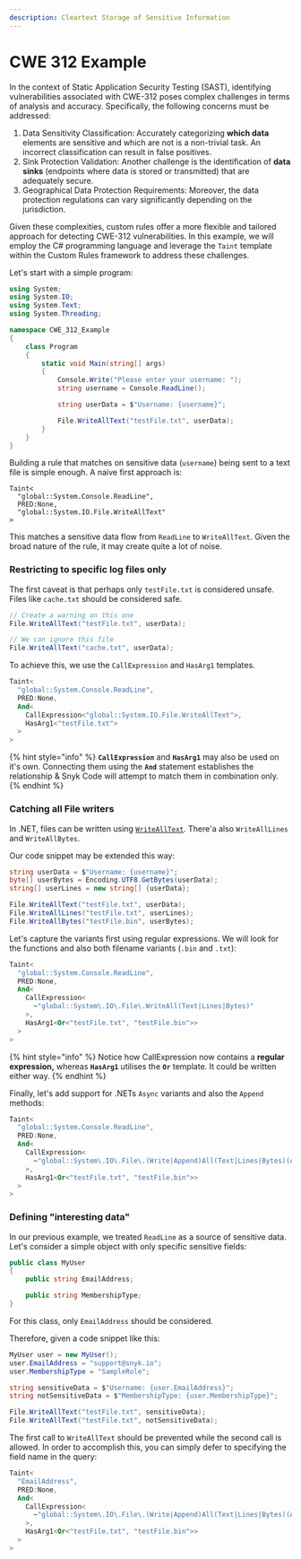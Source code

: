 ```yaml
---
description: Cleartext Storage of Sensitive Information
---
```


# CWE 312 Example

In the context of Static Application Security Testing (SAST), identifying vulnerabilities associated with CWE-312 poses complex challenges in terms of analysis and accuracy. Specifically, the following concerns must be addressed:

1. Data Sensitivity Classification: Accurately categorizing **which data** elements are sensitive and which are not is a non-trivial task. An incorrect classification can result in false positives.
2. Sink Protection Validation: Another challenge is the identification of **data sinks** (endpoints where data is stored or transmitted) that are adequately secure.
3. Geographical Data Protection Requirements: Moreover, the data protection regulations can vary significantly depending on the jurisdiction.

Given these complexities, custom rules offer a more flexible and tailored approach for detecting CWE-312 vulnerabilities. In this example, we will employ the C# programming language and leverage the `Taint` template within the Custom Rules framework to address these challenges.

Let's start with a simple program:

```csharp
using System;
using System.IO;
using System.Text;
using System.Threading;

namespace CWE_312_Example
{
    class Program
    {
        static void Main(string[] args)
        {
            Console.Write("Please enter your username: ");
            string username = Console.ReadLine();

            string userData = $"Username: {username}";

            File.WriteAllText("testFile.txt", userData);
        }
    }
}
```

Building a rule that matches on sensitive data (`username`) being sent to a text file is simple enough. A naive first approach is:

```
Taint<
  "global::System.Console.ReadLine",
  PRED:None,
  "global::System.IO.File.WriteAllText"
>
```

This matches a sensitive data flow from `ReadLine` to `WriteAllText`. Given the broad nature of the rule, it may create quite a lot of noise.

### Restricting to specific log files only

The first caveat is that perhaps only `testFile.txt` is considered unsafe. Files like `cache.txt` should be considered safe.&#x20;

```csharp
// Create a warning on this one
File.WriteAllText("testFile.txt", userData);

// We can ignore this file
File.WriteAllText("cache.txt", userData);
```

To achieve this, we use the `CallExpression` and `HasArg1` templates.&#x20;

```ada
Taint<
  "global::System.Console.ReadLine",
  PRED:None,
  And<
    CallExpression<"global::System.IO.File.WriteAllText">, 
    HasArg1<"testFile.txt">
  >
>
```

{% hint style="info" %}
**`CallExpression`** and **`HasArg1`** may also be used on it's own. Connecting them using the **`And`** statement establishes the relationship & Snyk Code will attempt to match them in combination only.
{% endhint %}

### Catching all File writers

In .NET, files can be written using [`WriteAllText`](https://learn.microsoft.com/en-us/dotnet/api/system.io.file.writealltext?view=net-7.0). There'a also `WriteAllLines` and `WriteAllBytes`.

Our code snippet may be extended this way:

```csharp
string userData = $"Username: {username}";
byte[] userBytes = Encoding.UTF8.GetBytes(userData);
string[] userLines = new string[] {userData};

File.WriteAllText("testFile.txt", userData);
File.WriteAllLines("testFile.txt", userLines);
File.WriteAllBytes("testFile.bin", userBytes);
```

Let's capture the variants first using regular expressions. We will look for the functions and also both filename variants (`.bin` and `.txt`):

```ada
Taint<
  "global::System.Console.ReadLine",
  PRED:None,
  And<
    CallExpression<
      ~"global::System\.IO\.File\.WriteAll(Text|Lines|Bytes)"
    >, 
    HasArg1<Or<"testFile.txt", "testFile.bin">>
  >
>
```

{% hint style="info" %}
Notice how CallExpression now contains a **regular expression,** whereas **`HasArg1`** utilises the **`Or`** template. It could be written either way.
{% endhint %}

Finally, let's add support for .NETs `Async` variants and also the `Append` methods:

```ada
Taint<
  "global::System.Console.ReadLine",
  PRED:None,
  And<
    CallExpression<
      ~"global::System\.IO\.File\.(Write|Append)All(Text|Lines|Bytes)(Async)?"
    >, 
    HasArg1<Or<"testFile.txt", "testFile.bin">>
  >
>
```

### Defining "interesting data"

In our previous example, we treated `ReadLine` as a source of sensitive data. Let's consider a simple object with only specific sensitive fields:

```csharp
public class MyUser
{
    public string EmailAddress;

    public string MembershipType;
}
```

For this class, only `EmailAddress` should be considered.

Therefore, given a code snippet like this:

```csharp
MyUser user = new MyUser();
user.EmailAddress = "support@snyk.io";
user.MembershipType = "SampleRole";

string sensitiveData = $"Username: {user.EmailAddress}";
string notSensitiveData = $"MembershipType: {user.MembershipType}";

File.WriteAllText("testFile.txt", sensitiveData);
File.WriteAllText("testFile.txt", notSensitiveData);
```

The first call to `WriteAllText` should be prevented while the second call is allowed. In order to accomplish this, you can simply defer to specifying the field name in the query:

```ada
Taint<
  "EmailAddress",
  PRED:None,
  And<
    CallExpression<
      ~"global::System\.IO\.File\.(Write|Append)All(Text|Lines|Bytes)(Async)?"
    >, 
    HasArg1<Or<"testFile.txt", "testFile.bin">>
  >
>
```

